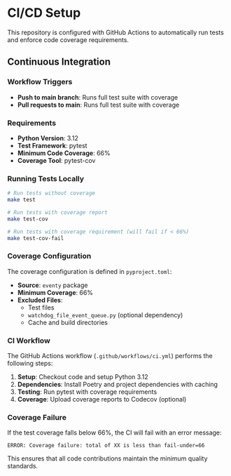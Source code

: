 # CI/CD Setup

This repository is configured with GitHub Actions to automatically run tests and enforce code coverage requirements.

## Continuous Integration

### Workflow Triggers
- **Push to main branch**: Runs full test suite with coverage
- **Pull requests to main**: Runs full test suite with coverage

### Requirements
- **Python Version**: 3.12
- **Test Framework**: pytest
- **Minimum Code Coverage**: 66%
- **Coverage Tool**: pytest-cov

### Running Tests Locally

```bash
# Run tests without coverage
make test

# Run tests with coverage report
make test-cov

# Run tests with coverage requirement (will fail if < 66%)
make test-cov-fail
```

### Coverage Configuration

The coverage configuration is defined in `pyproject.toml`:

- **Source**: `eventy` package
- **Minimum Coverage**: 66%
- **Excluded Files**: 
  - Test files
  - `watchdog_file_event_queue.py` (optional dependency)
  - Cache and build directories

### CI Workflow

The GitHub Actions workflow (`.github/workflows/ci.yml`) performs the following steps:

1. **Setup**: Checkout code and setup Python 3.12
2. **Dependencies**: Install Poetry and project dependencies with caching
3. **Testing**: Run pytest with coverage requirements
4. **Coverage**: Upload coverage reports to Codecov (optional)

### Coverage Failure

If the test coverage falls below 66%, the CI will fail with an error message:
```
ERROR: Coverage failure: total of XX is less than fail-under=66
```

This ensures that all code contributions maintain the minimum quality standards.